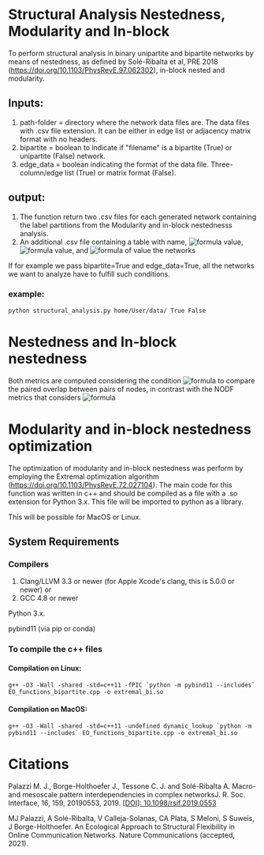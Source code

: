 # Structural Analysis Nestedness, Modularity and In-block

To perform structural analysis in binary unipartite and bipartite networks by means of nestedness, as defined by Solé-Ribalta et al, PRE 2018 (https://doi.org/10.1103/PhysRevE.97.062302), in-block nested and modularity.
    
        
## Inputs:
       
1) path-folder =  directory where the network data files are. The data files with .csv file extension. It can be either in edge list or adjacency matrix format with no headers. 
2) bipartite =  boolean to indicate if "filename" is a bipartite (True) or unipartite (False) network.
3) edge_data = boolean indicating the format of the data file. Three-column/edge list (True) or matrix format (False).
## output:
1) The function return  two .csv files for each generated network containing the label partitions from the Modularity and in-block nestednesss analysis. 
2) An additional .csv file containing a table with name, ![formula](https://render.githubusercontent.com/render/math?math=\mathcal{N}) value, ![formula](https://render.githubusercontent.com/render/math?math=Q) value, and ![formula](https://render.githubusercontent.com/render/math?math=\mathcal{I}) of value the networks
	
If for example we pass bipartite=True and edge_data=True, all the networks we want to analyze have to fulfill such conditions.

### example: 
```
python structural_analysis.py home/User/data/ True False

```
# Nestedness and In-block nestedness

Both metrics are computed considering the condition ![formula](https://render.githubusercontent.com/render/math?math=k_i>=k_j) to compare the paired overlap between pairs of nodes, in contrast with the NODF metrics that considers ![formula](https://render.githubusercontent.com/render/math?math=k_i>k_j)

# Modularity and in-block nestedness optimization

The optimization of modularity and in-block nestedness was perform by employing the Extremal optimization algorithm (https://doi.org/10.1103/PhysRevE.72.027104).
The main code for this function was written in c++ and should be compiled as a file with a .so extension for Python 3.x. This file will be imported to python as a library. 

This will be possible for MacOS or Linux.


## System Requirements 	
### Compilers 

1) Clang/LLVM 3.3 or newer (for Apple Xcode's clang, this is 5.0.0 or newer) or
2) GCC 4.8 or newer

Python 3.x.

pybind11 (via pip or conda)

### To compile the c++ files 

#### Compilation on Linux: 
```
g++ -O3 -Wall -shared -std=c++11 -fPIC `python -m pybind11 --includes` EO_functions_bipartite.cpp -o extremal_bi.so
```
	
#### Compilation on MacOS: 
```
g++ -O3 -Wall -shared -std=c++11 -undefined dynamic_lookup `python -m pybind11 --includes` EO_functions_bipartite.cpp -o extremal_bi.so
```

# Citations
Palazzi M. J., Borge-Holthoefer J., Tessone C. J. and Solé-Ribalta A. 
Macro- and mesoscale pattern interdependencies in complex networksJ. R. Soc. Interface, 16, 159, 20190553, 2019. 
[[DOI]: 10.1098/rsif.2019.0553](https://doi.org/10.1098/rsif.2019.0553)

MJ Palazzi, A Solé-Ribalta, V Calleja-Solanas, CA Plata, S Meloni, S Suweis, J Borge-Holthoefer. An Ecological Approach to Structural Flexibility in Online Communication Networks. Nature Communications (accepted, 2021).
